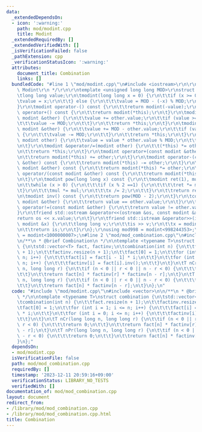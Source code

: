 ```yaml
---
data:
  _extendedDependsOn:
  - icon: ':warning:'
    path: mod/modint.cpp
    title: Modint
  _extendedRequiredBy: []
  _extendedVerifiedWith: []
  _isVerificationFailed: false
  _pathExtension: cpp
  _verificationStatusIcon: ':warning:'
  attributes:
    document_title: Combination
    links: []
  bundledCode: "#line 1 \"mod/modint.cpp\"\n#include <iostream>\r\n\r\n/**\r\n * @brief\
    \ Modint\r\n */\r\n\r\ntemplate <unsigned long long MOD>\r\nstruct modint {\r\n\
    \tlong long value;\r\n\tmodint(long long x = 0) {\r\n\t\tif (x >= 0) {\r\n\t\t\
    \tvalue = x;\r\n\t\t} else {\r\n\t\t\tvalue = MOD - (-x) % MOD;\r\n\t\t}\r\n\t\
    }\r\n\tmodint operator-() const {\r\n\t\treturn modint(-value);\r\n\t}\r\n\tmodint\
    \ operator+() const {\r\n\t\treturn modint(*this);\r\n\t}\r\n\tmodint &operator+=(const\
    \ modint &other) {\r\n\t\tvalue += other.value;\r\n\t\tif (value >= MOD) {\r\n\
    \t\t\tvalue -= MOD;\r\n\t\t}\r\n\t\treturn *this;\r\n\t}\r\n\tmodint &operator-=(const\
    \ modint &other) {\r\n\t\tvalue += MOD - other.value;\r\n\t\tif (value >= MOD)\
    \ {\r\n\t\t\tvalue -= MOD;\r\n\t\t}\r\n\t\treturn *this;\r\n\t}\r\n\tmodint &operator*=(const\
    \ modint other) {\r\n\t\tvalue = value * other.value % MOD;\r\n\t\treturn *this;\r\
    \n\t}\r\n\tmodint &operator/=(modint other) {\r\n\t\t(*this) *= other.inv();\r\
    \n\t\treturn *this;\r\n\t}\r\n\tmodint operator+(const modint &other) const {\r\
    \n\t\treturn modint(*this) += other;\r\n\t}\r\n\tmodint operator-(const modint\
    \ &other) const {\r\n\t\treturn modint(*this) -= other;\r\n\t}\r\n\tmodint operator*(const\
    \ modint &other) const {\r\n\t\treturn modint(*this) *= other;\r\n\t}\r\n\tmodint\
    \ operator/(const modint &other) const {\r\n\t\treturn modint(*this) /= other;\r\
    \n\t}\r\n\tmodint pow(long long x) const {\r\n\t\tmodint ret(1), mul(value);\r\
    \n\t\twhile (x > 0) {\r\n\t\t\tif (x % 2 ==1) {\r\n\t\t\t\tret *= mul;\r\n\t\t\
    \t}\r\n\t\t\tmul *= mul;\r\n\t\t\tx /= 2;\r\n\t\t}\r\n\t\treturn ret;\r\n\t}\r\
    \n\tmodint inv() const {\r\n\t\treturn pow(MOD - 2);\r\n\t}\r\n\tconst bool operator==(const\
    \ modint &other) {\r\n\t\treturn value == other.value;\r\n\t}\r\n\tconst bool\
    \ operator!=(const modint &other) {\r\n\t\treturn value != other.value;\r\n\t\
    }\r\n\tfriend std::ostream &operator<<(ostream &os, const modint &x) {\r\n\t\t\
    return os << x.value;\r\n\t}\r\n\tfriend std::istream &operator>>(istream &is,\
    \ modint &x) {\r\n\t\tlong long v;\r\n\t\tis >> v;\r\n\t\tx = modint<MOD>(v);\r\
    \n\t\treturn is;\r\n\t}\r\n};\r\nusing mod998 = modint<998244353>;\r\nusing mod107\
    \ = modint<1000000007>;\n#line 2 \"mod/mod_combination.cpp\"\n#include <vector>\n\
    \n/**\n * @brief Combination\n */\n\ntemplate <typename T>\nstruct combination\
    \ {\n\tstd::vector<T> fact, factinv;\n\tcombination(int n) {\n\t\tfact.resize(n\
    \ + 1);\n\t\tfactinv.resize(n + 1);\n\t\tfact[0] = 1;\n\t\tfor (int i = 1; i <=\
    \ n; i++) {\n\t\t\tfact[i] = fact[i - 1] * i;\n\t\t}\n\t\tfor (int i = 0; i <=\
    \ n; i++) {\n\t\t\tfactinv[i] = fact[i].inv();\n\t\t}\n\t}\n\tT nCr(long long\
    \ n, long long r) {\n\t\tif (n < 0 || r < 0 || n - r < 0) {\n\t\t\treturn 0;\n\
    \t\t}\n\t\treturn fact[n] * factinv[r] * factinv[n - r];\n\t}\n\tT nPr(long long\
    \ n, long long r) {\n\t\tif (n < 0 || r < 0 || n - r < 0) {\n\t\t\treturn 0;\n\
    \t\t}\n\t\treturn fact[n] * factinv[n - r];\n\t}\n};\n"
  code: "#include \"mod/modint.cpp\"\n#include <vector>\n\n/**\n * @brief Combination\n\
    \ */\n\ntemplate <typename T>\nstruct combination {\n\tstd::vector<T> fact, factinv;\n\
    \tcombination(int n) {\n\t\tfact.resize(n + 1);\n\t\tfactinv.resize(n + 1);\n\t\
    \tfact[0] = 1;\n\t\tfor (int i = 1; i <= n; i++) {\n\t\t\tfact[i] = fact[i - 1]\
    \ * i;\n\t\t}\n\t\tfor (int i = 0; i <= n; i++) {\n\t\t\tfactinv[i] = fact[i].inv();\n\
    \t\t}\n\t}\n\tT nCr(long long n, long long r) {\n\t\tif (n < 0 || r < 0 || n -\
    \ r < 0) {\n\t\t\treturn 0;\n\t\t}\n\t\treturn fact[n] * factinv[r] * factinv[n\
    \ - r];\n\t}\n\tT nPr(long long n, long long r) {\n\t\tif (n < 0 || r < 0 || n\
    \ - r < 0) {\n\t\t\treturn 0;\n\t\t}\n\t\treturn fact[n] * factinv[n - r];\n\t\
    }\n};"
  dependsOn:
  - mod/modint.cpp
  isVerificationFile: false
  path: mod/mod_combination.cpp
  requiredBy: []
  timestamp: '2023-12-11 20:59:16+09:00'
  verificationStatus: LIBRARY_NO_TESTS
  verifiedWith: []
documentation_of: mod/mod_combination.cpp
layout: document
redirect_from:
- /library/mod/mod_combination.cpp
- /library/mod/mod_combination.cpp.html
title: Combination
---
```

